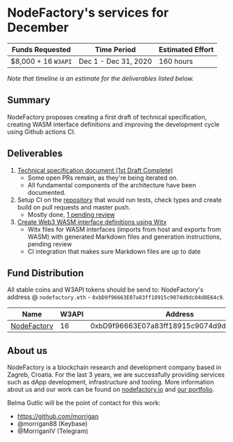 # NodeFactory's services for December

| Funds Requested | Time Period | Estimated Effort |
|-|-|-|
| $8,000 + 16 `W3API` | Dec 1 - Dec 31, 2020 | 160 hours |

*Note that timeline is an estimate for the deliverables listed below.*

## Summary

NodeFactory proposes creating a first draft of technical specification, creating WASM interface definitions and improving the development cycle using Github actions CI.


## Deliverables

1. [Technical specification document (1st Draft Complete)](https://github.com/Web3-API/specification)
    * Some open PRs remain, as they're being iterated on.
    * All fundamental components of the architecture have been documented.
2. Setup CI on the [repository](https://github.com/Web3-API/prototype) that would run tests, check types and create build on pull requests and master push.
    * Mostly done, [1 pending review](https://github.com/Web3-API/prototype/pull/90)  
3. [Create Web3 WASM interface definitions using Witx](https://github.com/Web3-API/prototype/issues/5)
    * Witx files for WASM interfaces (imports from host and exports from WASM) with generated Markdown files and generation instructions, pending review
    * CI integration that makes sure Markdown files are up to date


## Fund Distribution
All stable coins and W3API tokens should be send to: NodeFactory's address @ `nodefactory.eth` - `0xbD9f96663E07a83ff18915c9074d9dc04d8E64c9`.

| Name | W3API | Address |
|-|-|-|
| [NodeFactory](https://nodefactory.io/) | 16 | 0xbD9f96663E07a83ff18915c9074d9dc04d8E64c9 |  

## About us
NodeFactory is a blockchain research and development company based in Zagreb, Croatia. For the last 3 years, we are successfully providing services such as dApp development, infrastructure and tooling. More information about us and our work can be found on [nodefactory.io](https://nodefactory.io/) and [our portfolio](https://nodefactory.io/NodeFactory_portfolio_v5.pdf).

Belma Gutlic will be the point of contact for this work:
- https://github.com/morrigan  
- @morrigan88 (Keybase)
- @MorriganIV (Telegram)
